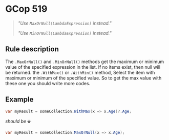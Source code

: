 ﻿# GCop 519

> *"Use `MaxOrNull(LambdaExpression)` instead."*
>
> *"Use `MinOrNull(LambdaExpression)` instead."*

## Rule description

The `.MaxOrNull()` and `.MinOrNull()` methods get the maximum or minimum value of the specified expression in the list. If no items exist, then null will be returned. the `.WithMax()` or `.WithMin()` method, Select the item with maximum or minimum of the specified value. So to get the max value with these one you should write more codes.

## Example

```csharp
var myResult = someCollection.WithMax(x => x.Age)?.Age;
```

*should be* 🡻

```csharp
var myResult = someCollection.MaxOrNull(x => x.Age);

```